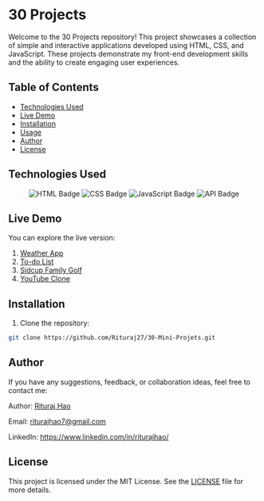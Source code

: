 # 30 Projects

Welcome to the 30 Projects repository! This project showcases a collection of simple and interactive applications developed using HTML, CSS, and JavaScript. These projects demonstrate my front-end development skills and the ability to create engaging user experiences.

## Table of Contents

- [Technologies Used](#technologies-used)
- [Live Demo](#live-demo)
- [Installation](#installation)
- [Usage](#usage)
- [Author](#author)
- [License](#license)

## Technologies Used

<p align="center">
  <img src="https://img.shields.io/badge/HTML-E34F26?style=for-the-badge&logo=html5&logoColor=white" alt="HTML Badge" />
  <img src="https://img.shields.io/badge/CSS-1572B6?style=for-the-badge&logo=css3&logoColor=white" alt="CSS Badge" />
  <img src="https://img.shields.io/badge/JavaScript-F7DF1E?style=for-the-badge&logo=javascript&logoColor=black" alt="JavaScript Badge" />
  <img src="https://img.shields.io/badge/API-FF6F00?style=for-the-badge&logo=api&logoColor=white" alt="API Badge" />
</p>

## Live Demo

You can explore the live version:

1. [Weather App](https://weather-apprituraj.netlify.app/)
2. [To-do List](https://todo-by-rituraj.netlify.app/)
3. [Sidcup Family Golf](https://sidecup-familygolf-rituraj27.netlify.app/)
4. [YouTube Clone](https://youtube-clone-rituraj27.netlify.app/)

## Installation

1. Clone the repository:

```bash
git clone https://github.com/Rituraj27/30-Mini-Projets.git
```

## Author

If you have any suggestions, feedback, or collaboration ideas, feel free to contact me:

Author: [Rituraj Hao](https://riturajhao.netlify.app/)

Email: riturajhao7@gmail.com

LinkedIn: https://www.linkedin.com/in/riturajhao/

## License

This project is licensed under the MIT License. See the [LICENSE](LICENSE) file for more details.
